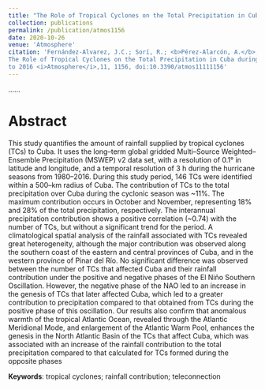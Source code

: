 ```yaml
---
title: "The Role of Tropical Cyclones on the Total Precipitation in Cuba during the Hurricane Season from 1980 to 2016"
collection: publications
permalink: /publication/atmos1156
date: 2020-10-26
venue: 'Atmosphere'
citation: 'Fernández-Alvarez, J.C.; Sorí, R.; <b>Pérez-Alarcón, A.</b>; Nieto, R.; Gimeno, L.(2020).
The Role of Tropical Cyclones on the Total Precipitation in Cuba during the Hurricane Season from 1980
to 2016 <i>Atmosphere</i>,11, 1156, doi:10.3390/atmos11111156'
---
```

......  

# Abstract

This study quantifies the amount of rainfall supplied by tropical cyclones (TCs) to Cuba. It uses the long–term global gridded 
Multi–Source Weighted–Ensemble Precipitation (MSWEP) v2 data set, with a resolution of 0.1° in latitude and longitude, and a temporal
resolution of 3 h during the hurricane seasons from 1980–2016. During this study period, 146 TCs were identified within a 500–km 
radius of Cuba. The contribution of TCs to the total precipitation over Cuba during the cyclonic season was ~11%. The maximum
contribution occurs in October and November, representing 18% and 28% of the total precipitation, respectively. The interannual
precipitation contribution shows a positive correlation (~0.74) with the number of TCs, but without a significant trend for the 
period. A climatological spatial analysis of the rainfall associated with TCs revealed great heterogeneity, although the major 
contribution was observed along the southern coast of the eastern and central provinces of Cuba, and in the western province of 
Pinar del Río. No significant difference was observed between the number of TCs that affected Cuba and their rainfall contribution 
under the positive and negative phases of the El Niño Southern Oscillation. However, the negative phase of the NAO led to an increase 
in the genesis of TCs that later affected Cuba, which led to a greater contribution to precipitation compared to that obtained from 
TCs during the positive phase of this oscillation. Our results also confirm that anomalous warmth of the tropical Atlantic Ocean, 
revealed through the Atlantic Meridional Mode, and enlargement of the Atlantic Warm Pool, enhances the genesis in the North 
Atlantic Basin of the TCs that affect Cuba, which was associated with an increase of the rainfall contribution to the total
precipitation compared to that calculated for TCs formed during the opposite phases


<b>Keywords</b>:  tropical cyclones; rainfall contribution; teleconnection


